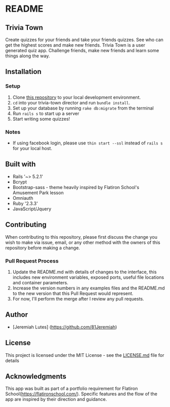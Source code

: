 # README


## Trivia Town

Create quizzes for your friends and take your friends quizzes. See who can get the highest scores and make new friends. Trivia Town is a user generated quiz app.
Challenge friends, make new friends and learn some things along the way.


## Installation

### Setup
1. Clone [this repository](https://github.com/81Jeremiah/trivia-town) to your local development environment.
2. `cd` into your trivia-town director and run `bundle install`.
3. Set up your database by running `rake db:migrate` from the terminal
4. Run `rails s` to start up a server
5. Start writing some quizzes!


### Notes
* If using facebook login, please use `thin start --ssl` instead of `rails s` for your local host.

## Built with
* Rails '~> 5.2.1'
* Bcrypt
* Bootstrap-sass - theme heavily inspired by Flatiron School's Amusement Park lesson
* Omniauth
* Ruby '2.3.3'
* JavaScript/Jquery



## Contributing

When contributing to this repository, please first discuss the change you wish to make via issue,
email, or any other method with the owners of this repository before making a change.

### Pull Request Process
1. Update the README.md with details of changes to the interface, this includes new environment
   variables, exposed ports, useful file locations and container parameters.
2. Increase the version numbers in any examples files and the README.md to the new version that this
   Pull Request would represent.
3. For now, I'll perform the merge after I review any pull requests.

## Author
* [Jeremiah Lutes] (https://github.com/81Jeremiah)

## License
This project is licensed under the MIT License - see the [LICENSE.md](LICENSE.md) file for details

## Acknowledgments
This app was built as part of a portfolio requirement for Flatiron School(https://flatironschool.com/). Specific features and the flow of the app are inspired by their direction and guidance.
